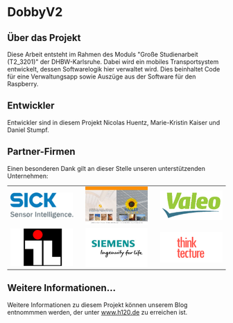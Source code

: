 # DobbyV2

## Über das Projekt
Diese Arbeit entsteht im Rahmen des Moduls "Große Studienarbeit (T2\_3201)" der DHBW-Karlsruhe. Dabei wird ein mobiles Transportsystem entwickelt, dessen Softwarelogik hier verwaltet wird. Dies beinhaltet Code für eine Verwaltungsapp sowie Auszüge aus der Software für den Raspberry. 

## Entwickler
Entwickler sind in diesem Projekt Nicolas Huentz, Marie-Kristin Kaiser und Daniel Stumpf.

## Partner-Firmen
Einen besonderen Dank gilt an dieser Stelle unseren unterstützenden Unternehmen:

<table >
<tr><td>
  <a href="https://www.sick.com/de/de/"><img src="https://github.com/MarieKristin/DobbyV2/blob/master/Dokumentation/Firmen/sick.png" width="200"/></a></td><td></td><td>
   <a href="http://hasler-holztreppen.de/"><img src="https://github.com/MarieKristin/DobbyV2/blob/master/Dokumentation/Firmen/hasler.png" width="200"/></a></td><td></td><td><a href="http://www.valeo.de/"><img src="https://github.com/MarieKristin/DobbyV2/blob/master/Dokumentation/Firmen/valeo.png" width="200"/></a></td></tr>
<tr><td>
  <a href="http://www.il-online.de/"><img src="https://github.com/MarieKristin/DobbyV2/blob/master/Dokumentation/Firmen/ile.png" width="200"/></a></td><td></td><td>
   <a href="https://www.siemens.com/de/de/home.html"><img src="https://github.com/MarieKristin/DobbyV2/blob/master/Dokumentation/Firmen/siemens.jpg" width="200"/></a></td><td></td><td>
   <a href="http://www.thinktecture.com/"><img src="https://github.com/MarieKristin/DobbyV2/blob/master/Dokumentation/Firmen/think_tecture.png" width="200"/></a></td></tr>

</table>

## Weitere Informationen...
Weitere Informationen zu diesem Projekt können unserem Blog entnommmen werden, der unter <a href="www.h120.de">www.h120.de</a> zu erreichen ist.
